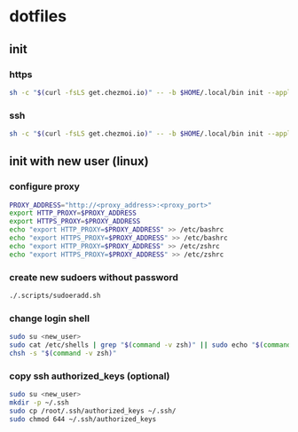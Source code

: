 # dotfiles

## init

### https

```bash
sh -c "$(curl -fsLS get.chezmoi.io)" -- -b $HOME/.local/bin init --apply https://github.com/tlipoca9/dotfiles.git
```

### ssh

```bash
sh -c "$(curl -fsLS get.chezmoi.io)" -- -b $HOME/.local/bin init --apply git@github.com:tlipoca9/dotfiles.git
```

## init with new user (linux)

### configure proxy
```bash
PROXY_ADDRESS="http://<proxy_address>:<proxy_port>"
export HTTP_PROXY=$PROXY_ADDRESS
export HTTPS_PROXY=$PROXY_ADDRESS
echo "export HTTP_PROXY=$PROXY_ADDRESS" >> /etc/bashrc
echo "export HTTPS_PROXY=$PROXY_ADDRESS" >> /etc/bashrc
echo "export HTTP_PROXY=$PROXY_ADDRESS" >> /etc/zshrc
echo "export HTTPS_PROXY=$PROXY_ADDRESS" >> /etc/zshrc
```

### create new sudoers without password
```bash
./.scripts/sudoeradd.sh
```

### change login shell
```bash
sudo su <new_user>
sudo cat /etc/shells | grep "$(command -v zsh)" || sudo echo "$(command -v zsh)" | sudo tee -a /etc/shells
chsh -s "$(command -v zsh)"
```

### copy ssh authorized_keys (optional)
```bash
sudo su <new_user>
mkdir -p ~/.ssh
sudo cp /root/.ssh/authorized_keys ~/.ssh/
sudo chmod 644 ~/.ssh/authorized_keys
```

